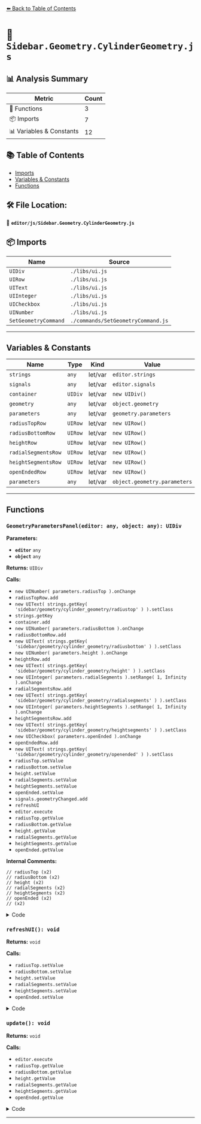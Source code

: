 [⬅️ Back to Table of Contents](../../index.md)

# 📄 `Sidebar.Geometry.CylinderGeometry.js`

## 📊 Analysis Summary

| Metric | Count |
|--------|-------|
| 🔧 Functions | 3 |
| 📦 Imports | 7 |
| 📊 Variables & Constants | 12 |

## 📚 Table of Contents

- [Imports](#imports)
- [Variables & Constants](#variables-constants)
- [Functions](#functions)

## 🛠️ File Location:
📂 **`editor/js/Sidebar.Geometry.CylinderGeometry.js`**

## 📦 Imports

| Name | Source |
|------|--------|
| `UIDiv` | `./libs/ui.js` |
| `UIRow` | `./libs/ui.js` |
| `UIText` | `./libs/ui.js` |
| `UIInteger` | `./libs/ui.js` |
| `UICheckbox` | `./libs/ui.js` |
| `UINumber` | `./libs/ui.js` |
| `SetGeometryCommand` | `./commands/SetGeometryCommand.js` |


---

## Variables & Constants

| Name | Type | Kind | Value | Exported |
|------|------|------|-------|----------|
| `strings` | `any` | let/var | `editor.strings` | ✗ |
| `signals` | `any` | let/var | `editor.signals` | ✗ |
| `container` | `UIDiv` | let/var | `new UIDiv()` | ✗ |
| `geometry` | `any` | let/var | `object.geometry` | ✗ |
| `parameters` | `any` | let/var | `geometry.parameters` | ✗ |
| `radiusTopRow` | `UIRow` | let/var | `new UIRow()` | ✗ |
| `radiusBottomRow` | `UIRow` | let/var | `new UIRow()` | ✗ |
| `heightRow` | `UIRow` | let/var | `new UIRow()` | ✗ |
| `radialSegmentsRow` | `UIRow` | let/var | `new UIRow()` | ✗ |
| `heightSegmentsRow` | `UIRow` | let/var | `new UIRow()` | ✗ |
| `openEndedRow` | `UIRow` | let/var | `new UIRow()` | ✗ |
| `parameters` | `any` | let/var | `object.geometry.parameters` | ✗ |


---

## Functions

### `GeometryParametersPanel(editor: any, object: any): UIDiv`

**Parameters:**

- **`editor`** `any`
- **`object`** `any`

**Returns:** `UIDiv`

**Calls:**

- `new UINumber( parameters.radiusTop ).onChange`
- `radiusTopRow.add`
- `new UIText( strings.getKey( 'sidebar/geometry/cylinder_geometry/radiustop' ) ).setClass`
- `strings.getKey`
- `container.add`
- `new UINumber( parameters.radiusBottom ).onChange`
- `radiusBottomRow.add`
- `new UIText( strings.getKey( 'sidebar/geometry/cylinder_geometry/radiusbottom' ) ).setClass`
- `new UINumber( parameters.height ).onChange`
- `heightRow.add`
- `new UIText( strings.getKey( 'sidebar/geometry/cylinder_geometry/height' ) ).setClass`
- `new UIInteger( parameters.radialSegments ).setRange( 1, Infinity ).onChange`
- `radialSegmentsRow.add`
- `new UIText( strings.getKey( 'sidebar/geometry/cylinder_geometry/radialsegments' ) ).setClass`
- `new UIInteger( parameters.heightSegments ).setRange( 1, Infinity ).onChange`
- `heightSegmentsRow.add`
- `new UIText( strings.getKey( 'sidebar/geometry/cylinder_geometry/heightsegments' ) ).setClass`
- `new UICheckbox( parameters.openEnded ).onChange`
- `openEndedRow.add`
- `new UIText( strings.getKey( 'sidebar/geometry/cylinder_geometry/openended' ) ).setClass`
- `radiusTop.setValue`
- `radiusBottom.setValue`
- `height.setValue`
- `radialSegments.setValue`
- `heightSegments.setValue`
- `openEnded.setValue`
- `signals.geometryChanged.add`
- `refreshUI`
- `editor.execute`
- `radiusTop.getValue`
- `radiusBottom.getValue`
- `height.getValue`
- `radialSegments.getValue`
- `heightSegments.getValue`
- `openEnded.getValue`

**Internal Comments:**
```
// radiusTop (x2)
// radiusBottom (x2)
// height (x2)
// radialSegments (x2)
// heightSegments (x2)
// openEnded (x2)
// (x2)
```

<details><summary>Code</summary>

```typescript
function GeometryParametersPanel( editor, object ) {

	const strings = editor.strings;
	const signals = editor.signals;

	const container = new UIDiv();

	const geometry = object.geometry;
	const parameters = geometry.parameters;

	// radiusTop

	const radiusTopRow = new UIRow();
	const radiusTop = new UINumber( parameters.radiusTop ).onChange( update );

	radiusTopRow.add( new UIText( strings.getKey( 'sidebar/geometry/cylinder_geometry/radiustop' ) ).setClass( 'Label' ) );
	radiusTopRow.add( radiusTop );

	container.add( radiusTopRow );

	// radiusBottom

	const radiusBottomRow = new UIRow();
	const radiusBottom = new UINumber( parameters.radiusBottom ).onChange( update );

	radiusBottomRow.add( new UIText( strings.getKey( 'sidebar/geometry/cylinder_geometry/radiusbottom' ) ).setClass( 'Label' ) );
	radiusBottomRow.add( radiusBottom );

	container.add( radiusBottomRow );

	// height

	const heightRow = new UIRow();
	const height = new UINumber( parameters.height ).onChange( update );

	heightRow.add( new UIText( strings.getKey( 'sidebar/geometry/cylinder_geometry/height' ) ).setClass( 'Label' ) );
	heightRow.add( height );

	container.add( heightRow );

	// radialSegments

	const radialSegmentsRow = new UIRow();
	const radialSegments = new UIInteger( parameters.radialSegments ).setRange( 1, Infinity ).onChange( update );

	radialSegmentsRow.add( new UIText( strings.getKey( 'sidebar/geometry/cylinder_geometry/radialsegments' ) ).setClass( 'Label' ) );
	radialSegmentsRow.add( radialSegments );

	container.add( radialSegmentsRow );

	// heightSegments

	const heightSegmentsRow = new UIRow();
	const heightSegments = new UIInteger( parameters.heightSegments ).setRange( 1, Infinity ).onChange( update );

	heightSegmentsRow.add( new UIText( strings.getKey( 'sidebar/geometry/cylinder_geometry/heightsegments' ) ).setClass( 'Label' ) );
	heightSegmentsRow.add( heightSegments );

	container.add( heightSegmentsRow );

	// openEnded

	const openEndedRow = new UIRow();
	const openEnded = new UICheckbox( parameters.openEnded ).onChange( update );

	openEndedRow.add( new UIText( strings.getKey( 'sidebar/geometry/cylinder_geometry/openended' ) ).setClass( 'Label' ) );
	openEndedRow.add( openEnded );

	container.add( openEndedRow );

	//

	function refreshUI() {

		const parameters = object.geometry.parameters;

		radiusTop.setValue( parameters.radiusTop );
		radiusBottom.setValue( parameters.radiusBottom );
		height.setValue( parameters.height );
		radialSegments.setValue( parameters.radialSegments );
		heightSegments.setValue( parameters.heightSegments );
		openEnded.setValue( parameters.openEnded );

	}

	signals.geometryChanged.add( function ( mesh ) {

		if ( mesh === object ) {

			refreshUI();

		}

	} );

	//

	function update() {

		editor.execute( new SetGeometryCommand( editor, object, new THREE.CylinderGeometry(
			radiusTop.getValue(),
			radiusBottom.getValue(),
			height.getValue(),
			radialSegments.getValue(),
			heightSegments.getValue(),
			openEnded.getValue()
		) ) );

	}

	return container;

}
```
</details>

### `refreshUI(): void`

**Returns:** `void`

**Calls:**

- `radiusTop.setValue`
- `radiusBottom.setValue`
- `height.setValue`
- `radialSegments.setValue`
- `heightSegments.setValue`
- `openEnded.setValue`

<details><summary>Code</summary>

```typescript
function refreshUI() {

		const parameters = object.geometry.parameters;

		radiusTop.setValue( parameters.radiusTop );
		radiusBottom.setValue( parameters.radiusBottom );
		height.setValue( parameters.height );
		radialSegments.setValue( parameters.radialSegments );
		heightSegments.setValue( parameters.heightSegments );
		openEnded.setValue( parameters.openEnded );

	}
```
</details>

### `update(): void`

**Returns:** `void`

**Calls:**

- `editor.execute`
- `radiusTop.getValue`
- `radiusBottom.getValue`
- `height.getValue`
- `radialSegments.getValue`
- `heightSegments.getValue`
- `openEnded.getValue`

<details><summary>Code</summary>

```typescript
function update() {

		editor.execute( new SetGeometryCommand( editor, object, new THREE.CylinderGeometry(
			radiusTop.getValue(),
			radiusBottom.getValue(),
			height.getValue(),
			radialSegments.getValue(),
			heightSegments.getValue(),
			openEnded.getValue()
		) ) );

	}
```
</details>


---